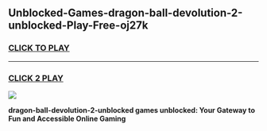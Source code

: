 
## Unblocked-Games-dragon-ball-devolution-2-unblocked-Play-Free-oj27k
<h3>
<a href="https://premium76.site?title=dragon-ball-devolution-2-unblocked&ref=12A">CLICK TO PLAY</a></h3>
<hr>

<h3>
<a href="https://premium76.site?title=dragon-ball-devolution-2-unblocked&ref=12A">CLICK 2 PLAY</a>
  
</h3>

<a href="https://premium76.site?title=dragon-ball-devolution-2-unblocked&ref=12A"><img src="https://clearcache.store/games.png"></a>


**dragon-ball-devolution-2-unblocked games unblocked: Your Gateway to Fun and Accessible Online Gaming**
